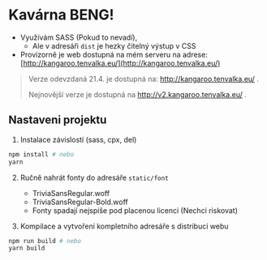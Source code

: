 
# Kavárna BENG!

- Využívám SASS (Pokud to nevadí),
  - Ale v adresáři `dist` je hezky čitelný výstup v CSS
- Provizorně je web dostupná na mém serveru na adrese: [http://kangaroo.tenvalka.eu/](http://kangaroo.tenvalka.eu/)
> Verze odevzdaná 21.4. je dostupná na: http://kangaroo.tenvalka.eu/ .
> 
> Nejnovější verze je dostupná na http://v2.kangaroo.tenvalka.eu/ .
> 
## Nastaveni projektu

1. Instalace závislostí (sass, cpx, del)
```sh
npm install # nebo
yarn
```

2. Ručně nahrát fonty do adresáře `static/font`
   - TriviaSansRegular.woff
   - TriviaSansRegular-Bold.woff
   - Fonty spadají nejspíše pod placenou licenci (Nechci riskovat)

3. Kompilace a vytvoření kompletního adresáře s distribucí webu
```sh
npm run build # nebo
yarn build
```

